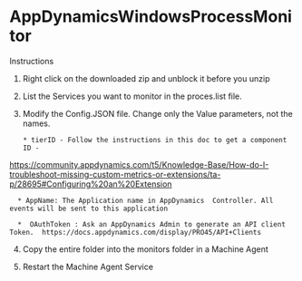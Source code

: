 # AppDynamicsWindowsProcessMonitor

Instructions

1. Right click on the downloaded zip and unblock it before you unzip

2. List the Services you want to monitor in the proces.list file.

3. Modify the Config.JSON file. Change only the Value parameters, not the names.

       * tierID - Follow the instructions in this doc to get a component ID -           

https://community.appdynamics.com/t5/Knowledge-Base/How-do-I-troubleshoot-missing-custom-metrics-or-extensions/ta-p/28695#Configuring%20an%20Extension

      * AppName: The Application name in AppDynamics  Controller. All events will be sent to this application

      *  OAuthToken : Ask an AppDynamics Admin to generate an API client Token.  https://docs.appdynamics.com/display/PRO45/API+Clients

4. Copy the entire folder into the monitors folder in a Machine Agent

5. Restart the Machine Agent Service
